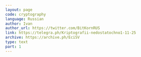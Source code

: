 ```yaml
---
layout: page
code: cryptography
language: Russian
author: Ivan
author_url: https://twitter.com/BitKornRUS
link: https://telegra.ph/Kriptografii-nedostatochno1-11-25
archive: https://archive.ph/EciSV
type: text
part: 1
---
```

